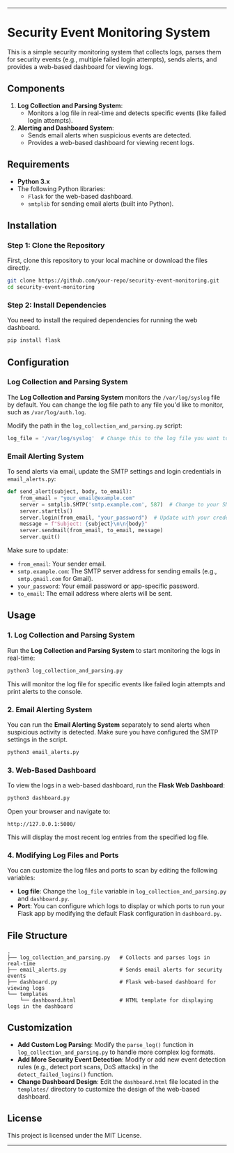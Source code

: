 
---

# Security Event Monitoring System

This is a simple security monitoring system that collects logs, parses them for security events (e.g., multiple failed login attempts), sends alerts, and provides a web-based dashboard for viewing logs.

## Components

1. **Log Collection and Parsing System**: 
   - Monitors a log file in real-time and detects specific events (like failed login attempts).
2. **Alerting and Dashboard System**: 
   - Sends email alerts when suspicious events are detected.
   - Provides a web-based dashboard for viewing recent logs.

## Requirements

- **Python 3.x**
- The following Python libraries:
  - `Flask` for the web-based dashboard.
  - `smtplib` for sending email alerts (built into Python).

## Installation

### Step 1: Clone the Repository
First, clone this repository to your local machine or download the files directly.

```bash
git clone https://github.com/your-repo/security-event-monitoring.git
cd security-event-monitoring
```

### Step 2: Install Dependencies
You need to install the required dependencies for running the web dashboard.

```bash
pip install flask
```

## Configuration

### Log Collection and Parsing System
The **Log Collection and Parsing System** monitors the `/var/log/syslog` file by default. You can change the log file path to any file you'd like to monitor, such as `/var/log/auth.log`.

Modify the path in the `log_collection_and_parsing.py` script:

```python
log_file = '/var/log/syslog'  # Change this to the log file you want to monitor
```

### Email Alerting System
To send alerts via email, update the SMTP settings and login credentials in `email_alerts.py`:

```python
def send_alert(subject, body, to_email):
    from_email = "your_email@example.com"
    server = smtplib.SMTP('smtp.example.com', 587)  # Change to your SMTP server
    server.starttls()
    server.login(from_email, "your_password")  # Update with your credentials
    message = f"Subject: {subject}\n\n{body}"
    server.sendmail(from_email, to_email, message)
    server.quit()
```

Make sure to update:
- `from_email`: Your sender email.
- `smtp.example.com`: The SMTP server address for sending emails (e.g., `smtp.gmail.com` for Gmail).
- `your_password`: Your email password or app-specific password.
- `to_email`: The email address where alerts will be sent.

## Usage

### 1. Log Collection and Parsing System

Run the **Log Collection and Parsing System** to start monitoring the logs in real-time:

```bash
python3 log_collection_and_parsing.py
```

This will monitor the log file for specific events like failed login attempts and print alerts to the console.

### 2. Email Alerting System

You can run the **Email Alerting System** separately to send alerts when suspicious activity is detected. Make sure you have configured the SMTP settings in the script.

```bash
python3 email_alerts.py
```

### 3. Web-Based Dashboard

To view the logs in a web-based dashboard, run the **Flask Web Dashboard**:

```bash
python3 dashboard.py
```

Open your browser and navigate to:

```
http://127.0.0.1:5000/
```

This will display the most recent log entries from the specified log file.

### 4. Modifying Log Files and Ports

You can customize the log files and ports to scan by editing the following variables:

- **Log file**: Change the `log_file` variable in `log_collection_and_parsing.py` and `dashboard.py`.
- **Port**: You can configure which logs to display or which ports to run your Flask app by modifying the default Flask configuration in `dashboard.py`.

## File Structure

```
.
├── log_collection_and_parsing.py   # Collects and parses logs in real-time
├── email_alerts.py                 # Sends email alerts for security events
├── dashboard.py                    # Flask web-based dashboard for viewing logs
└── templates
    └── dashboard.html              # HTML template for displaying logs in the dashboard
```

## Customization

- **Add Custom Log Parsing**: Modify the `parse_log()` function in `log_collection_and_parsing.py` to handle more complex log formats.
- **Add More Security Event Detection**: Modify or add new event detection rules (e.g., detect port scans, DoS attacks) in the `detect_failed_logins()` function.
- **Change Dashboard Design**: Edit the `dashboard.html` file located in the `templates/` directory to customize the design of the web-based dashboard.

## License

This project is licensed under the MIT License.

---

